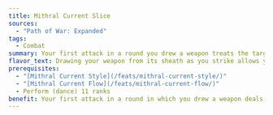 ```yaml
---
title: Mithral Current Slice
sources:
  - "Path of War: Expanded"
tags:
  - Combat
summary: Your first attack in a round you drew a weapon treats the target as vulnerable to silver
flavor_text: Drawing your weapon from its sheath as you strike allows you to hit harder and faster.
prerequisites:
  - "[Mithral Current Style](/feats/mithral-current-style/)"
  - "[Mithral Current Flow](/feats/mithral-current-flow/)"
  - Perform (dance) 11 ranks
benefit: Your first attack in a round in which you drew a weapon deals damage to your target as if they were vulnerable to silver. (Creatures with vulnerability to silver take 50% more damage from silver weapons.)
---
```

